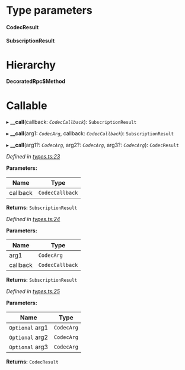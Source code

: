 

# Type parameters
#### CodecResult 
#### SubscriptionResult 
# Hierarchy

**DecoratedRpc$Method**

# Callable
▸ **__call**(callback: *`CodecCallback`*): `SubscriptionResult`

▸ **__call**(arg1: *`CodecArg`*, callback: *`CodecCallback`*): `SubscriptionResult`

▸ **__call**(arg1?: *`CodecArg`*, arg2?: *`CodecArg`*, arg3?: *`CodecArg`*): `CodecResult`

*Defined in [types.ts:23](https://github.com/polkadot-js/api/blob/865e480/packages/api/src/types.ts#L23)*

**Parameters:**

| Name | Type |
| ------ | ------ |
| callback | `CodecCallback` |

**Returns:** `SubscriptionResult`

*Defined in [types.ts:24](https://github.com/polkadot-js/api/blob/865e480/packages/api/src/types.ts#L24)*

**Parameters:**

| Name | Type |
| ------ | ------ |
| arg1 | `CodecArg` |
| callback | `CodecCallback` |

**Returns:** `SubscriptionResult`

*Defined in [types.ts:25](https://github.com/polkadot-js/api/blob/865e480/packages/api/src/types.ts#L25)*

**Parameters:**

| Name | Type |
| ------ | ------ |
| `Optional` arg1 | `CodecArg` |
| `Optional` arg2 | `CodecArg` |
| `Optional` arg3 | `CodecArg` |

**Returns:** `CodecResult`

